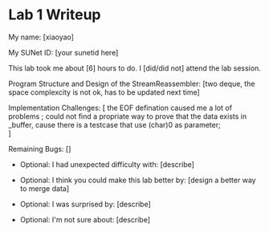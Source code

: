 Lab 1 Writeup
=============

My name: [xiaoyao]

My SUNet ID: [your sunetid here]

This lab took me about [6] hours to do. I [did/did not] attend the lab session.

Program Structure and Design of the StreamReassembler:
[two deque, the space complexcity is not ok, has to be updated next time]

Implementation Challenges:
[   the EOF defination caused me a lot of problems ;
    could not find a propriate way to prove that the data exists in _buffer, cause there is a testcase that use (char)0 as parameter;    
]

Remaining Bugs:
[]

- Optional: I had unexpected difficulty with: [describe]

- Optional: I think you could make this lab better by: [design a better way to merge data]

- Optional: I was surprised by: [describe]

- Optional: I'm not sure about: [describe]
